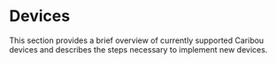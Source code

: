 # Devices

This section provides a brief overview of currently supported Caribou devices and describes the steps necessary to implement new devices.
